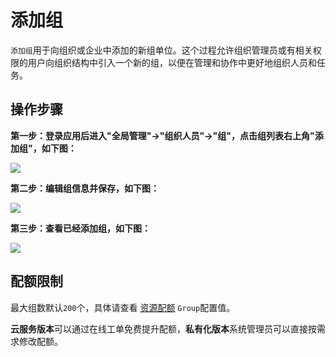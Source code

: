 添加组
===

`添加组`用于向组织或企业中添加的新组单位。这个过程允许组织管理员或有相关权限的用户向组织结构中引入一个新的组，以便在管理和协作中更好地组织人员和任务。
 
## 操作步骤

**第一步：登录应用后进入"全局管理"->"组织人员"->"组"，点击组列表右上角"添加组"，如下图：**

![](https://bj-c1-prod-files.xcan.cloud/storage/pubapi/v1/file/group-add.png?fid=207887590483820718&fpt=Zb57ovOpTCPIoZZwTnIogmdQLP3afawL3dcIwd6g)

**第二步：编辑组信息并保存，如下图：**

![](https://bj-c1-prod-files.xcan.cloud/storage/pubapi/v1/file/group-addinfo.png?fid=207887590483820720&fpt=hY6LwTXdPd66gK0xPtRb5DecrxeLXIqEbUp3IEzR)

**第三步：查看已经添加组，如下图：**

![](https://bj-c1-prod-files.xcan.cloud/storage/pubapi/v1/file/group-addlist.png?fid=207887590483820722&fpt=m74fijmJaBt0ElosPjYOAAELjrkhsDVOd4h4rmFr)

## 配额限制

最大组数默认`200`个，具体请查看 [资源配额](https://www.xcan.cloud/help/doc/205515877330714629?c=209786779924957143) `Group`配置值。

**云服务版本**可以通过在线工单免费提升配额，**私有化版本**系统管理员可以直接按需求修改配额。